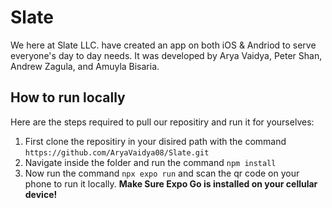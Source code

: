 # Slate

We here at Slate LLC. have created an app on both iOS & Andriod to serve everyone's day to day needs. It was developed by Arya Vaidya, Peter Shan, Andrew Zagula, and Amuyla Bisaria. 

## How to run locally
Here are the steps required to pull our repositiry and run it for yourselves:

1. First clone the repositiry in your disired path with the command ```https://github.com/AryaVaidya08/Slate.git```
2. Navigate inside the folder and run the command ```npm install```
3. Now run the command ```npx expo run``` and scan the qr code on your phone to run it locally. **Make Sure Expo Go is installed on your cellular device!**